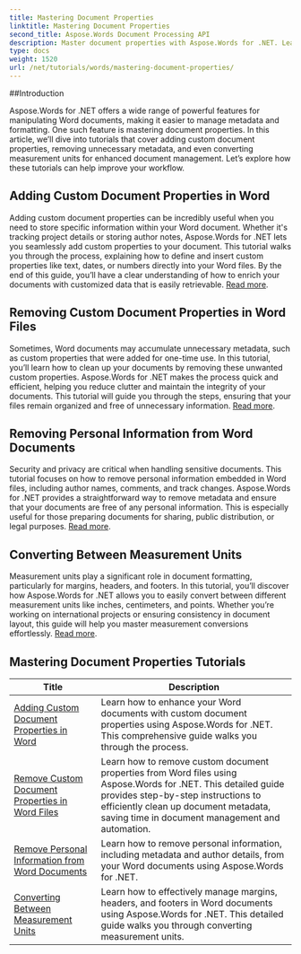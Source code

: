 ```yaml
---
title: Mastering Document Properties
linktitle: Mastering Document Properties
second_title: Aspose.Words Document Processing API
description: Master document properties with Aspose.Words for .NET. Learn to add, remove, and convert measurement units in Word documents with these easy-to-follow tutorials.
type: docs
weight: 1520
url: /net/tutorials/words/mastering-document-properties/
---
```

##Introduction  

Aspose.Words for .NET offers a wide range of powerful features for manipulating Word documents, making it easier to manage metadata and formatting. One such feature is mastering document properties. In this article, we’ll dive into tutorials that cover adding custom document properties, removing unnecessary metadata, and even converting measurement units for enhanced document management. Let’s explore how these tutorials can help improve your workflow.

## Adding Custom Document Properties in Word  

Adding custom document properties can be incredibly useful when you need to store specific information within your Word document. Whether it's tracking project details or storing author notes, Aspose.Words for .NET lets you seamlessly add custom properties to your document. This tutorial walks you through the process, explaining how to define and insert custom properties like text, dates, or numbers directly into your Word files. By the end of this guide, you’ll have a clear understanding of how to enrich your documents with customized data that is easily retrievable. [Read more](./adding-custom-document-properties-in-word/).

## Removing Custom Document Properties in Word Files  

Sometimes, Word documents may accumulate unnecessary metadata, such as custom properties that were added for one-time use. In this tutorial, you’ll learn how to clean up your documents by removing these unwanted custom properties. Aspose.Words for .NET makes the process quick and efficient, helping you reduce clutter and maintain the integrity of your documents. This tutorial will guide you through the steps, ensuring that your files remain organized and free of unnecessary information. [Read more](./remove-custom-document-properties-in-word-files/).

## Removing Personal Information from Word Documents  

Security and privacy are critical when handling sensitive documents. This tutorial focuses on how to remove personal information embedded in Word files, including author names, comments, and track changes. Aspose.Words for .NET provides a straightforward way to remove metadata and ensure that your documents are free of any personal information. This is especially useful for those preparing documents for sharing, public distribution, or legal purposes. [Read more](./remove-personal-information-word-document/).

## Converting Between Measurement Units  

Measurement units play a significant role in document formatting, particularly for margins, headers, and footers. In this tutorial, you’ll discover how Aspose.Words for .NET allows you to easily convert between different measurement units like inches, centimeters, and points. Whether you’re working on international projects or ensuring consistency in document layout, this guide will help you master measurement conversions effortlessly. [Read more](./converting-between-measurement-units/).

 ## Mastering Document Properties Tutorials
| Title | Description |
| --- | --- |
| [Adding Custom Document Properties in Word](./adding-custom-document-properties-in-word/) | Learn how to enhance your Word documents with custom document properties using Aspose.Words for .NET. This comprehensive guide walks you through the process. |
| [Remove Custom Document Properties in Word Files](./remove-custom-document-properties-in-word-files/) | Learn how to remove custom document properties from Word files using Aspose.Words for .NET. This detailed guide provides step-by-step instructions to efficiently clean up document metadata, saving time in document management and automation. |
| [Remove Personal Information from Word Documents](./remove-personal-information-word-document/) | Learn how to remove personal information, including metadata and author details, from your Word documents using Aspose.Words for .NET. |
| [Converting Between Measurement Units](./converting-between-measurement-units/) | Learn how to effectively manage margins, headers, and footers in Word documents using Aspose.Words for .NET. This detailed guide walks you through converting measurement units. |

